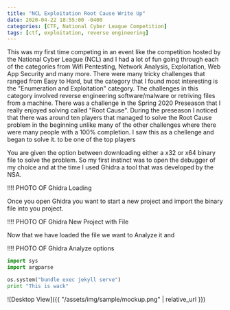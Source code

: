 ```yaml
---
title: "NCL Exploitation Root Cause Write Up"
date: 2020-04-22 18:55:00 -0400
categories: [CTF, National Cyber League Competition]
tags: [ctf, exploitation, reverse engineering]
---
```


This was my first time competing in an event like the competition hosted by the National Cyber League (NCL) and I had a lot of fun going through each of the categories from Wifi Pentesting, Network Analysis, Exploitation, Web App Security and many more. There were many tricky challenges that ranged from Easy to Hard, but the category that I found most interesting is the "Enumeration and Exploitation" category. The challenges in this category involved reverse engineering software/malware or retriving files from a machine. There was a challenge in the Spring 2020 Preseason that I really enjoyed solving called "Root Cause". During the preseason I noticed that there was around ten players that managed to solve the Root Cause problem in the beginning unlike many of the other challenges where there were many people with a 100% completion. I saw this as a chellenge and began to solve it. to be one of the top players

You are given the option between downloading either a x32 or x64 binary file to solve the problem. So my first instinct was to open the debugger of my choice and at the time I used Ghidra a tool that was developed by the NSA.

!!!! PHOTO OF Ghidra Loading

Once you open Ghidra you want to start a new project and import the binary file into you project.

!!!! PHOTO OF Ghidra New Project with File

Now that we have loaded the file we want to Analyze it and 

!!!! PHOTO OF Ghidra Analyze options


```python
import sys
import argparse

os.system("bundle exec jekyll serve")
print "This is wack"

```
![Desktop View]({{ "/assets/img/sample/mockup.png" | relative_url }})